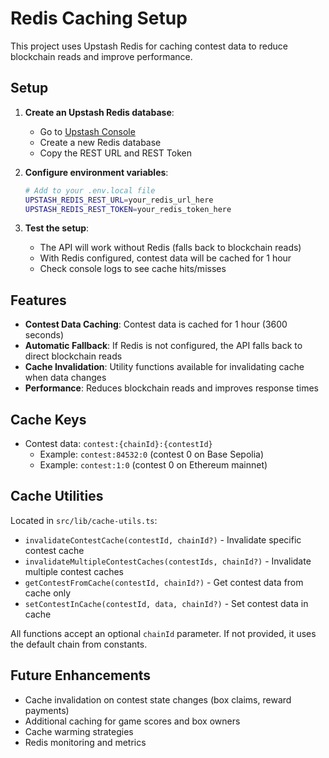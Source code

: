 # Redis Caching Setup

This project uses Upstash Redis for caching contest data to reduce blockchain reads and improve performance.

## Setup

1. **Create an Upstash Redis database**:
   - Go to [Upstash Console](https://console.upstash.com/)
   - Create a new Redis database
   - Copy the REST URL and REST Token

2. **Configure environment variables**:

   ```bash
   # Add to your .env.local file
   UPSTASH_REDIS_REST_URL=your_redis_url_here
   UPSTASH_REDIS_REST_TOKEN=your_redis_token_here
   ```

3. **Test the setup**:
   - The API will work without Redis (falls back to blockchain reads)
   - With Redis configured, contest data will be cached for 1 hour
   - Check console logs to see cache hits/misses

## Features

- **Contest Data Caching**: Contest data is cached for 1 hour (3600 seconds)
- **Automatic Fallback**: If Redis is not configured, the API falls back to direct blockchain reads
- **Cache Invalidation**: Utility functions available for invalidating cache when data changes
- **Performance**: Reduces blockchain reads and improves response times

## Cache Keys

- Contest data: `contest:{chainId}:{contestId}`
  - Example: `contest:84532:0` (contest 0 on Base Sepolia)
  - Example: `contest:1:0` (contest 0 on Ethereum mainnet)

## Cache Utilities

Located in `src/lib/cache-utils.ts`:

- `invalidateContestCache(contestId, chainId?)` - Invalidate specific contest cache
- `invalidateMultipleContestCaches(contestIds, chainId?)` - Invalidate multiple contest caches
- `getContestFromCache(contestId, chainId?)` - Get contest data from cache only
- `setContestInCache(contestId, data, chainId?)` - Set contest data in cache

All functions accept an optional `chainId` parameter. If not provided, it uses the default chain from constants.

## Future Enhancements

- Cache invalidation on contest state changes (box claims, reward payments)
- Additional caching for game scores and box owners
- Cache warming strategies
- Redis monitoring and metrics
